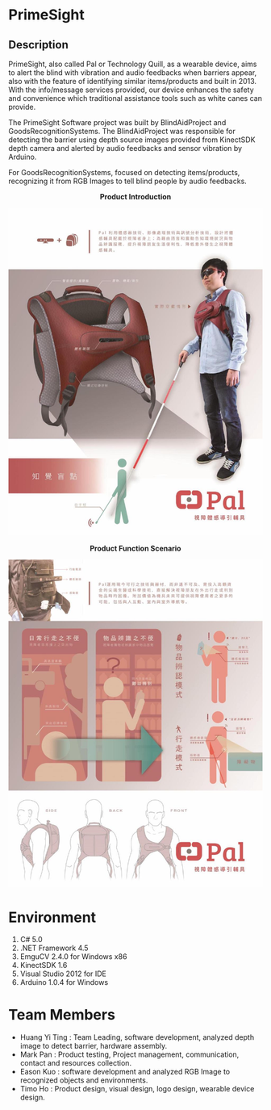# PrimeSight

## Description
PrimeSight, also called Pal or Technology Quill, as a wearable device, aims to alert the blind with vibration and audio feedbacks when barriers appear, also with the feature of identifying similar items/products and built in 2013. With the info/message services provided, our device enhances the safety and convenience which traditional assistance tools such as white canes can provide.

The PrimeSight Software project was built by BlindAidProject and GoodsRecognitionSystems. The BlindAidProject was responsible for detecting the barrier using depth source images provided from KinectSDK depth camera and alerted by audio feedbacks and sensor vibration by Arduino.

For GoodsRecognitionSystems, focused on detecting items/products, recognizing it from RGB Images to tell blind people by audio feedbacks.


**<p align="center">Product Introduction</p>**
<p align="center">
  <img src="https://raw.githubusercontent.com/kokokuo/PrimeSight/master/PrimeSight-function-2.jpg?token=ABJDXRJNP3F2XJ5LXNHNO6K42KHDC">
</p>
 
**<p align="center">Product Function Scenario</p>**
<p align="center">
  <img src="https://raw.githubusercontent.com/kokokuo/PrimeSight/master/PrimeSight-function-1.jpg?token=ABJDXRM6VSDVAQP2QJQALXC42KHGA">
</p>

# Environment
1. C# 5.0
2. .NET Framework 4.5
3. EmguCV 2.4.0 for Windows x86
4. KinectSDK 1.6 
5. Visual Studio 2012 for IDE
6. Arduino 1.0.4 for Windows

# Team Members
- Huang Yi Ting : Team Leading, software development, analyzed depth image to detect barrier, hardware assembly. 
- Mark Pan : Product testing, Project management, communication, contact and resources collection.
- Eason Kuo : software development and analyzed RGB Image to recognized objects and environments.
- Timo Ho : Product design, visual design, logo design, wearable device design.